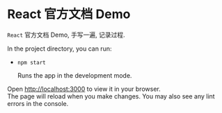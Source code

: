 # React 官方文档 Demo

`React` 官方文档 Demo, 手写一遍, 记录过程.

In the project directory, you can run:

- `npm start`

  Runs the app in the development mode.

Open [http://localhost:3000](http://localhost:3000) to view it in your browser.\
The page will reload when you make changes. You may also see any lint errors in the console.
